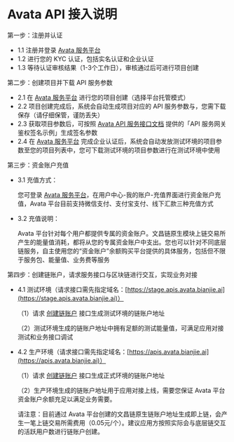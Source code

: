 # Avata API 接入说明

第一步：注册并认证

*   1.1 注册并登录 [Avata 服务平台](https://console.avata.bianjie.ai)
*   1.2 进行您的 KYC 认证，包括实名认证和企业认证
*   1.3 等待认证审核结果（1-3个工作日），审核通过后可进行项目创建

第二步：创建项目并下载 API 服务参数

*   2.1 在 [Avata 服务平台](https://console.avata.bianjie.ai) 进行您的项目创建（选择平台托管模式）
*   2.2 项目创建完成后，系统会自动生成项目对应的 API 服务参数与，您需下载保存（请仔细保管，谨防丢失）
*   2.3 获取项目参数后，可按照 [Avata API 服务接口文档](http://apis.avata.bianjie.ai) 提供的「API 服务网关鉴权签名示例」生成签名参数
*   2.4 在 [Avata 服务平台](https://console.avata.bianjie.ai) 完成企业认证后，系统会自动发放测试环境的项目参数至您的项目列表中，您可下载测试环境的项目参数进行在测试环境中使用

第三步：资金账户充值

*   3.1 充值方式：

    您可登录 [Avata 服务平台](https://console.avata.bianjie.ai)，在用户中心-我的账户-充值界面进行资金账户充值，Avata 平台目前支持微信支付、支付宝支付、线下汇款三种充值方式

*   3.2 充值说明：

    Avata 平台针对每个用户都提供专属的资金账户。文昌链原生模块上链交易所产生的能量值消耗，都将从您的专属资金账户中支出。您也可以针对不同底层链服务，自主使用您的“资金账户”余额购买平台提供的具体服务，包括但不限于服务包、能量值、业务费等服务


第四步：创建链账户，请求服务接口与区块链进行交互，实现业务对接

*   4.1 测试环境（请求接口需先指定域名：[https://stage.apis.avata.bianjie.ai](https://stage.apis.avata.bianjie.ai)）

    （1）请求 [创建链账户](https://apis.avata.bianjie.ai/#tag/%E9%93%BE%E8%B4%A6%E6%88%B7%E6%8E%A5%E5%8F%A3/paths/~1v1beta1~1account/post) 接口生成测试环境的链账户地址

    （2）测试环境生成的链账户地址中拥有足额的测试能量值，可满足应用对接测试和业务接口调试

*   4.2 生产环境（请求接口需先指定域名：[https://apis.avata.bianjie.ai](https://apis.avata.bianjie.ai)）

    （1）请求 [创建链账户](https://apis.avata.bianjie.ai/#tag/%E9%93%BE%E8%B4%A6%E6%88%B7%E6%8E%A5%E5%8F%A3/paths/~1v1beta1~1account/post) 接口生成正式环境的链账户地址

    （2）生产环境生成的链账户地址用于应用对接上线，需要您保证 Avata 平台资金账户余额充足以满足业务需要。

    请注意：目前通过 Avata 平台创建的文昌链原生链账户地址生成即上链，会产生一笔上链交易所需费用（0.05元/个）。建议应用方按照实际会与底层链交互的活跃用户数进行链账户创建。
